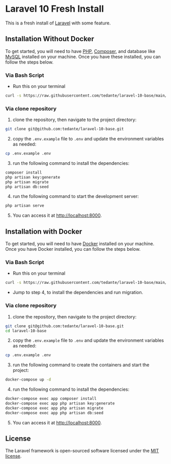 # Laravel 10 Fresh Install

This is a fresh install of [Laravel](https://laravel.com/) with some feature.

## Installation Without Docker

To get started, you will need to have [PHP](https://www.php.net/), [Composer](https://getcomposer.org/), and database like [MySQL](https://www.mysql.com/) installed on your machine. Once you have these installed, you can follow the steps below.

### Via Bash Script

* Run this on your terminal 
```bash
curl -s https://raw.githubusercontent.com/tedante/laravel-10-base/main/install.sh | bash
```

### Via clone repository

1. clone the repository, then navigate to the project directory:
```bash
git clone git@github.com:tedante/laravel-10-base.git
```

2. copy the `.env.example` file to `.env` and update the environment variables as needed:
```bash
cp .env.example .env
```

3. run the following command to install the dependencies:
```bash
composer install
php artisan key:generate
php artisan migrate
php artisan db:seed
```

4. run the following command to start the development server:
```bash
php artisan serve
```

5. You can access it at [http://localhost:8000](http://localhost:8000).

## Installation with Docker

To get started, you will need to have [Docker](https://www.docker.com/) installed on your machine. Once you have Docker installed, you can follow the steps below.

### Via Bash Script

* Run this on your terminal 
```bash
curl -s https://raw.githubusercontent.com/tedante/laravel-10-base/main/install-with-docker.sh | bash
```

* Jump to step 4, to install the dependencies and run migration.

### Via clone repository

1. clone the repository, then navigate to the project directory:
```bash
git clone git@github.com:tedante/laravel-10-base.git
cd laravel-10-base
```

2. copy the `.env.example` file to `.env` and update the environment variables as needed:
```bash
cp .env.example .env
```
  
3. run the following command to create the containers and start the project:
```bash
docker-compose up -d
```

4. run the following command to install the dependencies:
```bash
docker-compose exec app composer install
docker-compose exec app php artisan key:generate
docker-compose exec app php artisan migrate
docker-compose exec app php artisan db:seed
```

5. You can access it at [http://localhost:8000](http://localhost:8000).


## License

The Laravel framework is open-sourced software licensed under the [MIT license](https://opensource.org/licenses/MIT).
